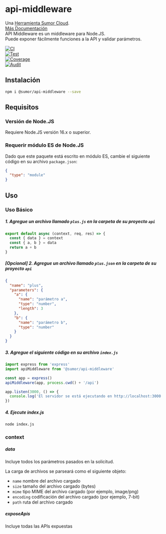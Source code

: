 # api-middleware

Una [Herramienta Sumor Cloud](https://sumor.cloud).  
[Más Documentación](https://sumor.cloud/api-middleware)  
API Middleware es un middleware para Node.JS.  
Puede exponer fácilmente funciones a la API y validar parámetros.

[![CI](https://github.com/sumor-cloud/api-middleware/actions/workflows/ci.yml/badge.svg)](https://github.com/sumor-cloud/api-middleware/actions/workflows/ci.yml)  
[![Test](https://github.com/sumor-cloud/api-middleware/actions/workflows/ut.yml/badge.svg)](https://github.com/sumor-cloud/api-middleware/actions/workflows/ut.yml)  
[![Coverage](https://github.com/sumor-cloud/api-middleware/actions/workflows/coverage.yml/badge.svg)](https://github.com/sumor-cloud/api-middleware/actions/workflows/coverage.yml)  
[![Audit](https://github.com/sumor-cloud/api-middleware/actions/workflows/audit.yml/badge.svg)](https://github.com/sumor-cloud/api-middleware/actions/workflows/audit.yml)

## Instalación

```bash
npm i @sumor/api-middleware --save
```

## Requisitos

### Versión de Node.JS

Requiere Node.JS versión 16.x o superior.

### Requerir módulo ES de Node.JS

Dado que este paquete está escrito en módulo ES, cambie el siguiente código en su archivo `package.json`:

```json
{
  "type": "module"
}
```

## Uso

### Uso Básico

##### 1. Agregue un archivo llamado `plus.js` en la carpeta de su proyecto `api`

```js
export default async (context, req, res) => {
  const { data } = context
  const { a, b } = data
  return a + b
}
```

##### [Opcional] 2. Agregue un archivo llamado `plus.json` en la carpeta de su proyecto `api`

```json
{
  "name": "plus",
  "parameters": {
    "a": {
      "name": "parámetro a",
      "type": "number",
      "length": 3
    },
    "b": {
      "name": "parámetro b",
      "type": "number"
    }
  }
}
```

##### 3. Agregue el siguiente código en su archivo `index.js`

```javascript
import express from 'express'
import apiMiddleware from '@sumor/api-middleware'

const app = express()
apiMiddleware(app, process.cwd() + '/api')

app.listen(3000, () => {
  console.log('El servidor se está ejecutando en http://localhost:3000')
})
```

##### 4. Ejecute index.js

```bash
node index.js
```

### context

##### data

Incluye todos los parámetros pasados en la solicitud.

La carga de archivos se parseará como el siguiente objeto:

- `name` nombre del archivo cargado
- `size` tamaño del archivo cargado (bytes)
- `mime` tipo MIME del archivo cargado (por ejemplo, image/png)
- `encoding` codificación del archivo cargado (por ejemplo, 7-bit)
- `path` ruta del archivo cargado

##### exposeApis

Incluye todas las APIs expuestas
